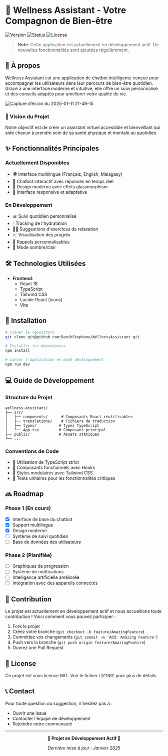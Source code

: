# 🌟 Wellness Assistant - Votre Compagnon de Bien-être

![Version](https://img.shields.io/badge/version-0.1.0--alpha-blue)
![Status](https://img.shields.io/badge/status-en%20développement-orange)
![License](https://img.shields.io/badge/license-MIT-green)

> **Note**: Cette application est actuellement en développement actif. De nouvelles fonctionnalités sont ajoutées régulièrement.

## 📖 À propos

Wellness Assistant est une application de chatbot intelligente conçue pour accompagner les utilisateurs dans leur parcours de bien-être quotidien. Grâce à une interface moderne et intuitive, elle offre un suivi personnalisé et des conseils adaptés pour améliorer votre qualité de vie.

![Capture d’écran du 2025-01-11 21-48-15](https://github.com/user-attachments/assets/328fe455-1b55-40f9-bd1f-e95b37f540f3)


### 🎯 Vision du Projet

Notre objectif est de créer un assistant virtuel accessible et bienveillant qui aide chacun à prendre soin de sa santé physique et mentale au quotidien.

## ✨ Fonctionnalités Principales

### Actuellement Disponibles
- 🌍 Interface multilingue (Français, English, Malagasy)
- 💬 Chatbot interactif avec réponses en temps réel
- 🎨 Design moderne avec effets glassmorphism
- 📱 Interface responsive et adaptative

### En Développement
- 📊 Suivi quotidien personnalisé
- 💧 Tracking de l'hydratation
- 🧘‍♂️ Suggestions d'exercices de relaxation
- 📈 Visualisation des progrès
- 🔔 Rappels personnalisables
- 🌙 Mode sombre/clair

## 🛠 Technologies Utilisées

- **Frontend**:
  - React 18
  - TypeScript
  - Tailwind CSS
  - Lucide React (icons)
  - Vite

## 🚀 Installation

```bash
# Cloner le repository
git clone git@github.com:DanihStephane/WellnessAssistant.git

# Installer les dépendances
npm install

# Lancer l'application en mode développement
npm run dev
```

## 💻 Guide de Développement

### Structure du Projet
```
wellness-assistant/
├── src/
│   ├── components/      # Composants React réutilisables
│   ├── translations/    # Fichiers de traduction
│   ├── types/          # Types TypeScript
│   └── App.tsx         # Composant principal
├── public/             # Assets statiques
└── ...
```

### Conventions de Code
- 🔷 Utilisation de TypeScript strict
- 🔷 Composants fonctionnels avec Hooks
- 🔷 Styles modulaires avec Tailwind CSS
- 🔷 Tests unitaires pour les fonctionnalités critiques

## 🔜 Roadmap

### Phase 1 (En cours)
- [x] Interface de base du chatbot
- [x] Support multilingue
- [x] Design moderne
- [ ] Système de suivi quotidien
- [ ] Base de données des utilisateurs

### Phase 2 (Planifiée)
- [ ] Graphiques de progression
- [ ] Système de notifications
- [ ] Intelligence artificielle améliorée
- [ ] Intégration avec des appareils connectés

## 🤝 Contribution

Le projet est actuellement en développement actif et nous accueillons toute contribution ! Voici comment vous pouvez participer :

1. Fork le projet
2. Créez votre branche (`git checkout -b feature/AmazingFeature`)
3. Committez vos changements (`git commit -m 'Add: Amazing Feature'`)
4. Push vers la branche (`git push origin feature/AmazingFeature`)
5. Ouvrez une Pull Request

## 📝 License

Ce projet est sous licence MIT. Voir le fichier `LICENSE` pour plus de détails.

## 📞 Contact

Pour toute question ou suggestion, n'hésitez pas à :
- Ouvrir une issue
- Contacter l'équipe de développement
- Rejoindre notre communauté

---

<div align="center">

**🚧 Projet en Développement Actif 🚧**

_Dernière mise à jour : Janvier 2025_

</div>
